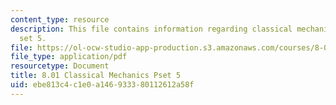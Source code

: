 ```yaml
---
content_type: resource
description: This file contains information regarding classical mechanics problem
  set 5.
file: https://ol-ocw-studio-app-production.s3.amazonaws.com/courses/8-01sc-classical-mechanics-fall-2016/ebe813c4c1e0a146933380112612a58f_MIT8_01F16_pset5.pdf
file_type: application/pdf
resourcetype: Document
title: 8.01 Classical Mechanics Pset 5
uid: ebe813c4-c1e0-a146-9333-80112612a58f
---
```

